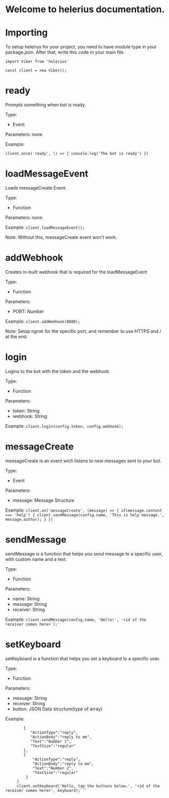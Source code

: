 # Welcome to helerius documentation.


# Importing

To setup helerius for your project, you need to have module type in your package.json. After that, write this code in your main file.

`import Viber from 'helerius'`

`const client = new Viber();`

# ready

Prompts something when bot is ready.

Type: 
  - Event

Parameters: none

Example:

`client.once('ready', () => {
    console.log('The bot is ready')
})`

# loadMessageEvent

Loads messageCreate Event.

Type: 
  - Function

Parameters: none

Example:
`client.loadMessageEvent();`

Note: Without this, messageCreate event won't work.


# addWebhook

Creates in-built webhook that is required for the loadMessageEvent

Type: 
  - Function

Parameters:
  - PORT: Number

Example:
`client.addWebhook(8080);`

Note: Setup ngrok for the specific port, and remember to use HTTPS and / at the end.

# login

Logins to the bot with the token and the webhook.

Type: 
  - Function

Parameters:
  - token: String
  - webhook: String

Example:
`client.login(config.token, config.webhook);`

# messageCreate

messageCreate is an event wich listens to new messages sent to your bot.

Type: 
  - Event

Parameters:
  - message: Message Structure

Example:
`client.on('messageCreate', (message) => {
    if(message.content === 'help') {
        client.sendMessage(config.name, 'This is help message.', message.author);
    }
})`


# sendMessage

sendMessage is a function that helps you send message to a specific user, with custom name and a text.

Type: 
  - Function

Parameters:
  - name: String
  - message: String
  - receiver: String

Example:
`client.sendMessage(config.name, 'Hello!', '<id of the receiver comes here>');'`

# setKeyboard

setKeyboard is a function that helps you set a keyboard to a specific user.

Type: 
  - Function

Parameters:
  - message: String
  - receiver: String
  - button: JSON Data structure(type of array)



Example:
```let keyboard = [
        {
           "ActionType":"reply",
           "ActionBody":"reply to me",
           "Text":"Number 1",
           "TextSize":"regular"
        },
        {
            "ActionType":"reply",
            "ActionBody":"reply to me",
            "Text":"Number 2",
            "TextSize":"regular"
         }
     ]
     client.setKeyboard('Hello, tap the buttons below.', '<id of the receiver comes here>', keyboard);```
